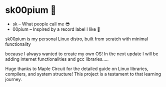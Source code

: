 # sk00pium 🥷

- sk – What people call me 😎
- 00pium – Inspired by a record label I like 🎵

sk00pium is my personal Linux distro, built from scratch with minimal functionality

because I always wanted to create my own OS!
In the next update I will be adding internet functionalities and gcc libraries.....


Huge thanks to Maple Circuit for the detailed guide on Linux libraries, compilers, and system structure! This project is a testament to that learning journey.
